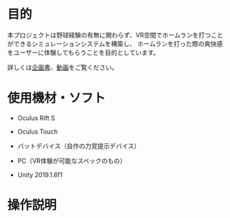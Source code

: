# 目的

本プロジェクトは野球経験の有無に関わらず、VR空間でホームランを打つことができるシミュレーションシステムを構築し、
ホームランを打った際の爽快感をユーザーに体験してもらうことを目的としています。

詳しくは[企画書](https://drive.google.com/file/d/1NnUWuwOz8cF-G8-MuuHGjXn1hu6q3AVX/view?usp=sharing)、[動画](https://www.youtube.com/watch?v=Mb2OjN93iEo&feature=emb_logo)をご覧ください。


# 使用機材・ソフト

- Oculus Rift S

- Oculus Touch

- バットデバイス（自作の力覚提示デバイス）

- PC（VR体験が可能なスペックのもの）

- Unity 2019.1.6f1

# 操作説明

